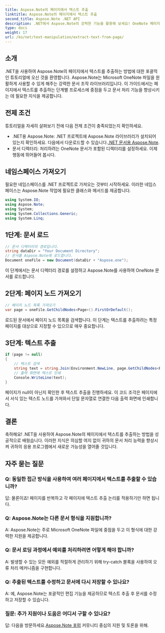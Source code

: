 ```yaml
---
title: Aspose.Note의 페이지에서 텍스트 추출
linktitle: Aspose.Note의 페이지에서 텍스트 추출
second_title: Aspose.Note .NET API
description: .NET에서 Aspose.Note의 강력한 기능을 활용해 보세요! OneNote 페이지에서 텍스트를 추출하는 방법을 단계별로 알아보세요. 지금 귀하의 문서 처리 기술을 향상시켜 보세요.
type: docs
weight: 17
url: /ko/net/text-manipulation/extract-text-from-page/
---
```

## 소개
.NET을 사용하여 Aspose.Note의 페이지에서 텍스트를 추출하는 방법에 대한 포괄적인 튜토리얼에 오신 것을 환영합니다. Aspose.Note는 Microsoft OneNote 파일을 원활하게 사용할 수 있게 해주는 강력한 문서 조작 라이브러리입니다. 이 가이드에서는 페이지에서 텍스트를 추출하는 단계별 프로세스에 중점을 두고 문서 처리 기능을 향상시키는 데 필요한 지식을 제공합니다.
## 전제 조건
튜토리얼을 자세히 살펴보기 전에 다음 전제 조건이 충족되었는지 확인하세요.
-  .NET용 Aspose.Note: .NET 프로젝트에 Aspose.Note 라이브러리가 설치되어 있는지 확인하세요. 다음에서 다운로드할 수 있습니다.[.NET 문서용 Aspose.Note](https://reference.aspose.com/note/net/).
- 문서 디렉터리: 처리하려는 OneNote 문서가 포함된 디렉터리를 설정하세요.
이제 행동에 뛰어들어 봅시다.
## 네임스페이스 가져오기
필요한 네임스페이스를 .NET 프로젝트로 가져오는 것부터 시작하세요. 이러한 네임스페이스는 Aspose.Note 작업에 필요한 클래스와 메서드를 제공합니다.
```csharp
using System.IO;
using Aspose.Note;
using System;
using System.Collections.Generic;
using System.Linq;
```
## 1단계: 문서 로드
```csharp
// 문서 디렉터리의 경로입니다.
string dataDir = "Your Document Directory";
// 문서를 Aspose.Note에 로드합니다.
Document oneFile = new Document(dataDir + "Aspose.one");
```
이 단계에서는 문서 디렉터리 경로를 설정하고 Aspose.Note를 사용하여 OneNote 문서를 로드합니다.
## 2단계: 페이지 노드 가져오기
```csharp
// 페이지 노드 목록 가져오기
var page = oneFile.GetChildNodes<Page>().FirstOrDefault();
```
로드된 문서에서 페이지 노드 목록을 검색합니다. 이 단계는 텍스트를 추출하려는 특정 페이지를 대상으로 지정할 수 있으므로 매우 중요합니다.
## 3단계: 텍스트 추출
```csharp
if (page != null)
{
    // 텍스트 검색
    string text = string.Join(Environment.NewLine, page.GetChildNodes<RichText>().Select(e => e.Text)) + Environment.NewLine;
    // 출력 화면에 텍스트 인쇄
    Console.WriteLine(text);
}
```
페이지가 null이 아닌지 확인한 후 텍스트 추출을 진행하세요. 이 코드 조각은 페이지에서 서식 있는 텍스트 노드를 가져와서 단일 문자열로 연결한 다음 출력 화면에 인쇄합니다.
## 결론
축하해요! .NET을 사용하여 Aspose.Note의 페이지에서 텍스트를 추출하는 방법을 성공적으로 배웠습니다. 이러한 지식은 의심할 여지 없이 귀하의 문서 처리 능력을 향상시켜 귀하의 응용 프로그램에서 새로운 가능성을 열어줄 것입니다.
## 자주 묻는 질문
### Q: 동일한 접근 방식을 사용하여 여러 페이지에서 텍스트를 추출할 수 있습니까?
답: 물론이죠! 페이지를 반복하고 각 페이지에 텍스트 추출 논리를 적용하기만 하면 됩니다.
### Q: Aspose.Note는 다른 문서 형식을 지원합니까?
A: Aspose.Note는 주로 Microsoft OneNote 파일에 중점을 두고 이 형식에 대한 강력한 지원을 제공합니다.
### Q: 문서 로딩 과정에서 예외를 처리하려면 어떻게 해야 합니까?
A: 발생할 수 있는 모든 예외를 적절하게 관리하기 위해 try-catch 블록을 사용하여 오류 처리 메커니즘을 구현합니다.
### Q: 추출된 텍스트를 수정하고 문서에 다시 저장할 수 있나요?
A: 예, Aspose.Note는 포괄적인 편집 기능을 제공하므로 텍스트 추출 후 문서를 수정하고 저장할 수 있습니다.
### 질문: 추가 지원이나 도움은 어디서 구할 수 있나요?
 답: 다음을 방문하세요.[Aspose.Note 포럼](https://forum.aspose.com/c/note/28) 커뮤니티 중심의 지원 및 토론을 위해.